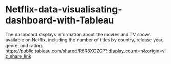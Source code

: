 # Netflix-data-visualisating-dashboard-with-Tableau
 The dashboard displays information about the movies and TV shows available on Netflix, including the number of titles by country, release year, genre, and rating.
https://public.tableau.com/shared/R6R8XCZCP?:display_count=n&:origin=viz_share_link
